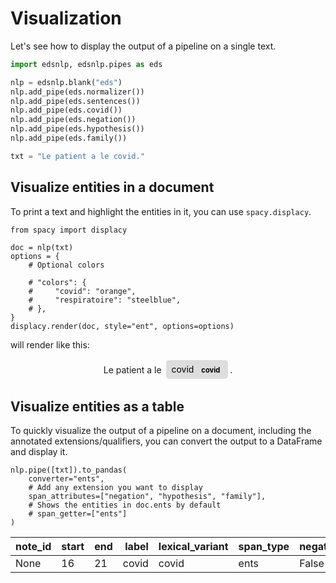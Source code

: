 # Visualization

Let's see how to display the output of a pipeline on a single text.

```python
import edsnlp, edsnlp.pipes as eds

nlp = edsnlp.blank("eds")
nlp.add_pipe(eds.normalizer())
nlp.add_pipe(eds.sentences())
nlp.add_pipe(eds.covid())
nlp.add_pipe(eds.negation())
nlp.add_pipe(eds.hypothesis())
nlp.add_pipe(eds.family())

txt = "Le patient a le covid."
```

## Visualize entities in a document

To print a text and highlight the entities in it, you can use `spacy.displacy`.

```{ .python .no-check }
from spacy import displacy

doc = nlp(txt)
options = {
    # Optional colors

    # "colors": {
    #     "covid": "orange",
    #     "respiratoire": "steelblue",
    # },
}
displacy.render(doc, style="ent", options=options)
```

will render like this:

<center>
<div class="entities" style="line-height: 2.5; direction: ltr">Le patient a le
<mark class="entity" style="background: #ddd; padding: 0.45em 0.6em; margin: 0 0.25em; line-height: 1; border-radius: 0.35em;">
    covid
    <span style="font-size: 0.8em; font-weight: bold; line-height: 1; border-radius: 0.35em; vertical-align: middle; margin-left: 0.5rem">covid</span>
</mark>
.</div>
</center>

## Visualize entities as a table

To quickly visualize the output of a pipeline on a document, including the annotated extensions/qualifiers, you can convert the output to a DataFrame and display it.

```{ .python .no-check }
nlp.pipe([txt]).to_pandas(
    converter="ents",
    # Add any extension you want to display
    span_attributes=["negation", "hypothesis", "family"],
    # Shows the entities in doc.ents by default
    # span_getter=["ents"]
)
```

<div class="md-typeset">
<div class="md-typeset__table compact-table">

<table>
  <thead>
    <tr style="text-align: right;">
      <th>note_id</th>
      <th>start</th>
      <th>end</th>
      <th>label</th>
      <th>lexical_variant</th>
      <th>span_type</th>
      <th>negation</th>
      <th>hypothesis</th>
      <th>family</th>
    </tr>
  </thead>
  <tbody>
    <tr>
      <td>None</td>
      <td>16</td>
      <td>21</td>
      <td>covid</td>
      <td>covid</td>
      <td>ents</td>
      <td>False</td>
      <td>False</td>
      <td>False</td>
    </tr>
  </tbody>
</table>

</div>
</div>
